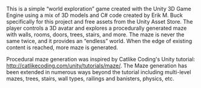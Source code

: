 
This is a simple “world exploration” game created with the Unity 3D Game Engine using a mix of 3D models and C# code created by Erik M. Buck specifically for this project and free assets from the Unity Asset Store. The player controls a 3D avatar and explores a procedurally generated maze with walls, rooms, doors, trees, stairs, and more. The maze is never the same twice, and it provides an “endless” world. When the edge of existing content is reached, more maze is generated.

Procedural maze generation was inspired by Catlike Coding's Unity tutorial: http://catlikecoding.com/unity/tutorials/maze/. The Maze generation has been extended in numerous ways beyond the tutorial including multi-level mazes, trees, stairs, wall types, railings and banisters, physics, etc.
